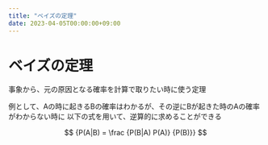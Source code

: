 ```yaml
---
title: "ベイズの定理"
date: 2023-04-05T00:00:00+09:00
---
```

# ベイズの定理

事象から、元の原因となる確率を計算で取りたい時に使う定理

例として、Aの時に起きるBの確率はわかるが、その逆にBが起きた時のAの確率がわからない時に
以下の式を用いて、逆算的に求めることができる

$$
{P(A|B) = \frac {P(B|A) P(A)} {P(B)}}
$$
